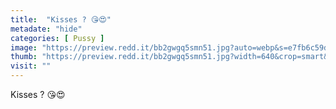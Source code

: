 ```yaml
---
title:  "Kisses ? 😘😍"
metadate: "hide"
categories: [ Pussy ]
image: "https://preview.redd.it/bb2gwgq5smn51.jpg?auto=webp&s=e7fb6c59d59e4e2c5e7ff5817852ebe210a82270"
thumb: "https://preview.redd.it/bb2gwgq5smn51.jpg?width=640&crop=smart&auto=webp&s=1580cb7a383361de04a0739c0a9fd7b9ce7622ed"
visit: ""
---
```

Kisses ? 😘😍
